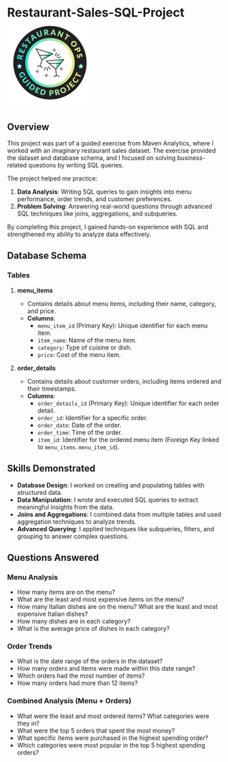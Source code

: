 # Restaurant-Sales-SQL-Project          <img src="./restaurant.png" alt="Maven Analytics Badge" width="200" />



## Overview

This project was part of a guided exercise from Maven Analytics, where I worked with an imaginary restaurant sales dataset. The exercise provided the dataset and database schema, and I focused on solving business-related questions by writing SQL queries.
 

The project helped me practice:
1. **Data Analysis**: Writing SQL queries to gain insights into menu performance, order trends, and customer preferences.
2. **Problem Solving**: Answering real-world questions through advanced SQL techniques like joins, aggregations, and subqueries.

By completing this project, I gained hands-on experience with SQL and strengthened my ability to analyze data effectively.




## Database Schema

### Tables

1. **menu_items**
   - Contains details about menu items, including their name, category, and price.
   - **Columns**:
     - `menu_item_id` (Primary Key): Unique identifier for each menu item.
     - `item_name`: Name of the menu item.
     - `category`: Type of cuisine or dish.
     - `price`: Cost of the menu item.

2. **order_details**
   - Contains details about customer orders, including items ordered and their timestamps.
   - **Columns**:
     - `order_details_id` (Primary Key): Unique identifier for each order detail.
     - `order_id`: Identifier for a specific order.
     - `order_date`: Date of the order.
     - `order_time`: Time of the order.
     - `item_id`: Identifier for the ordered menu item (Foreign Key linked to `menu_items.menu_item_id`).

## Skills Demonstrated

- **Database Design**: I worked on creating and populating tables with structured data.
- **Data Manipulation**: I wrote and executed SQL queries to extract meaningful insights from the data.
- **Joins and Aggregations**: I combined data from multiple tables and used aggregation techniques to analyze trends.
- **Advanced Querying**: I applied techniques like subqueries, filters, and grouping to answer complex questions.



## Questions Answered

### Menu Analysis
- How many items are on the menu?
- What are the least and most expensive items on the menu?
- How many Italian dishes are on the menu? What are the least and most expensive Italian dishes?
- How many dishes are in each category?
- What is the average price of dishes in each category?

### Order Trends
- What is the date range of the orders in the dataset?
- How many orders and items were made within this date range?
- Which orders had the most number of items?
- How many orders had more than 12 items?

### Combined Analysis (Menu + Orders)
- What were the least and most ordered items? What categories were they in?
- What were the top 5 orders that spent the most money?
- What specific items were purchased in the highest spending order?
- Which categories were most popular in the top 5 highest spending orders?

